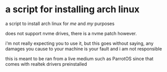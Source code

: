 # a script for installing arch linux
a script to install arch linux for *me* and *my* purposes

does not support nvme drives, there is a nvme patch however.

i'm not really expecting you to use it, but this goes without saying, any damages you cause to your machine is your fault and i am not responsible

this is meant to be ran from a live medium such as ParrotOS since that comes with realtek drivers preinstalled
